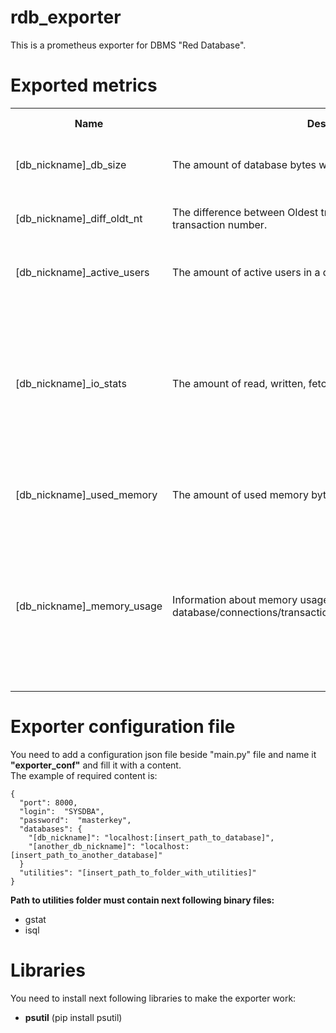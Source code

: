 # rdb_exporter
This is a prometheus exporter for DBMS "Red Database".
# Exported metrics
<table>
  <tr>
    <th>Name</th>
    <th>Description</th>
    <th>Labels</th>
    <th>Possible values of labels</th>
  </tr>
  <tr><td>[db_nickname]_db_size</td><td>The amount of database bytes which are taken to store data.</td><td>This metric does not have any label</td><td>-</td></tr>
  <tr><td>[db_nickname]_diff_oldt_nt</td><td>The difference between Oldest transaction number and Next transaction number.</td><td>This metric does not have any label</td><td>-</td></tr>
  <tr><td>[db_nickname]_active_users</td><td>The amount of active users in a database.</td><td>This metric does not have any label</td><td>-</td></tr>
  <tr><td>[db_nickname]_io_stats</td><td>The amount of read, written, fetched, marked pages of a database.</td><td><strong>stat_id, stat_group, type</strong></td><td><p><strong>stat_id</strong>: positive integer</p><p><strong>stat_group</strong>: database, connection, transaction, statement, call, cached_query</p><p><strong>type</strong>: page_reads, page_writes, page_fetches, page_marks</p></td></tr>
  <tr><td>[db_nickname]_used_memory</td><td>The amount of used memory bytes.</td><td>This metric does not have any label</td><td>-</td></tr>
  <tr><td>[db_nickname]_memory_usage</td><td>Information about memory usage by database/connections/transactions/statements/calls/cached_queries</td><td><strong>stat_id, stat_group, type</strong></td><td><p><strong>stat_id</strong>: positive integer</p><p><strong>stat_group</strong>: database, connection, transaction, statement, call, cached_query</p><p><strong>type</strong>: memory_used, memory_allocated, max_memory_used, max_memory_allocated</p></td></tr>
</table>

# Exporter configuration file
You need to add a configuration json file beside "main.py" file and name it <strong>"exporter_conf"</strong> and fill it with a content.
<br>
The example of required content is:
```
{
  "port": 8000, 
  "login":  "SYSDBA", 
  "password":  "masterkey", 
  "databases": {
    "[db_nickname]": "localhost:[insert_path_to_database]",
    "[another_db_nickname]": "localhost:[insert_path_to_another_database]"
  }
  "utilities": "[insert_path_to_folder_with_utilities]"
}
```
<p><strong>Path to utilities folder must contain next following binary files:</strong></p>
<ul>
  <li>gstat</li>
  <li>isql</li>
</ul>

# Libraries
You need to install next following libraries to make the exporter work:
<ul>
  <li><strong>psutil</strong> (pip install psutil)</li>
</ul>
